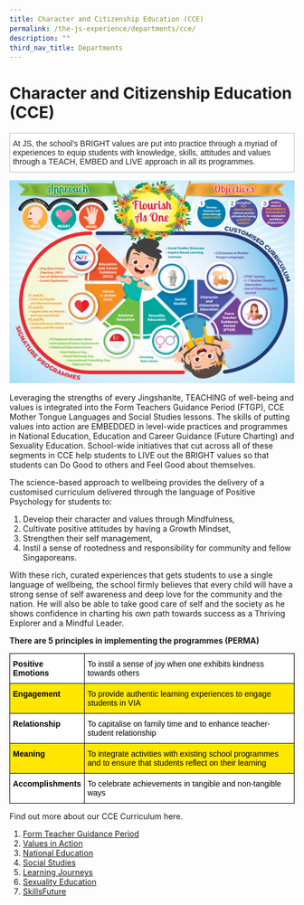 ```yaml
---
title: Character and Citizenship Education (CCE)
permalink: /the-js-experience/departments/cce/
description: ""
third_nav_title: Departments
---
```

# **Character and Citizenship Education (CCE)**

<table style="border-collapse:collapse;border-spacing:0" class="tg"><thead><tr><td style="background-color:#FFF;border-color:#c0c0c0;border-style:solid;border-width:1px;color:#222;font-family:Arial, sans-serif;font-size:14px;overflow:hidden;padding:10px 5px;text-align:left;vertical-align:top;word-break:normal">At JS, the school’s BRIGHT values are put into practice through a myriad of experiences to equip students with knowledge, skills, attitudes and values through a TEACH, EMBED and LIVE approach in all its programmes.</td></tr></thead></table>







![](/images/CCE%20170720.jpg)


Leveraging the strengths of every Jingshanite, TEACHING of well-being and values is integrated into the Form Teachers Guidance Period (FTGP), CCE Mother Tongue Languages and Social Studies lessons. The skills of putting values into action are EMBEDDED in level-wide practices and programmes in National Education, Education and Career Guidance (Future Charting) and Sexuality Education. School-wide initiatives that cut across all of these segments in CCE help students to LIVE out the BRIGHT values so that students can Do Good to others and Feel Good about themselves.

The science-based approach to wellbeing provides the delivery of a customised curriculum delivered through the language of Positive Psychology for students to:
1. Develop their character and values through Mindfulness,
2. Cultivate positive attitudes by having a Growth Mindset,
3. Strengthen their self management,
4. Instil a sense of rootedness and responsibility for community and fellow Singaporeans.

With these rich, curated experiences that gets students to use a single language of wellbeing, the school firmly believes that every child will have a strong sense of self awareness and deep love for the community and the nation. He will also be able to take good care of self and the society as he shows confidence in charting his own path towards success as a Thriving Explorer and a Mindful Leader.

**There are 5 principles in implementing the programmes (PERMA)**

<table style="border-collapse:collapse;border-spacing:0" class="tg"><thead><tr><th style="background-color:#FFF;border-color:#000000;border-style:solid;border-width:1px;color:#000000;font-family:Arial, sans-serif;font-size:14px;font-weight:bold;overflow:hidden;padding:10px 5px;text-align:left;vertical-align:top;word-break:normal">Positive Emotions</th><th style="background-color:#FFF;border-color:#000000;border-style:solid;border-width:1px;color:#000000;font-family:Arial, sans-serif;font-size:14px;font-weight:normal;overflow:hidden;padding:10px 5px;text-align:left;vertical-align:top;word-break:normal">To instil a sense of joy when one exhibits kindness towards others</th></tr></thead><tbody><tr><td style="background-color:#FFE700;border-color:#000000;border-style:solid;border-width:1px;color:#000000;font-family:Arial, sans-serif;font-size:14px;font-weight:bold;overflow:hidden;padding:10px 5px;text-align:left;vertical-align:top;word-break:normal">Engagement</td><td style="background-color:#FFE700;border-color:#000000;border-style:solid;border-width:1px;color:#000000;font-family:Arial, sans-serif;font-size:14px;overflow:hidden;padding:10px 5px;text-align:left;vertical-align:top;word-break:normal">To provide authentic learning experiences to engage students in VIA</td></tr><tr><td style="background-color:#FFF;border-color:#000000;border-style:solid;border-width:1px;color:#000000;font-family:Arial, sans-serif;font-size:14px;font-weight:bold;overflow:hidden;padding:10px 5px;text-align:left;vertical-align:top;word-break:normal">Relationship</td><td style="background-color:#FFF;border-color:#000000;border-style:solid;border-width:1px;color:#000000;font-family:Arial, sans-serif;font-size:14px;overflow:hidden;padding:10px 5px;text-align:left;vertical-align:top;word-break:normal">To capitalise on family time and to enhance teacher-student relationship</td></tr><tr><td style="background-color:#FFE700;border-color:#000000;border-style:solid;border-width:1px;color:#000000;font-family:Arial, sans-serif;font-size:14px;font-weight:bold;overflow:hidden;padding:10px 5px;text-align:left;vertical-align:top;word-break:normal">Meaning</td><td style="background-color:#FFE700;border-color:#000000;border-style:solid;border-width:1px;color:#000000;font-family:Arial, sans-serif;font-size:14px;overflow:hidden;padding:10px 5px;text-align:left;vertical-align:top;word-break:normal">To integrate activities with existing school programmes and to ensure that students reflect on their learning</td></tr><tr><td style="background-color:#FFF;border-color:#000000;border-style:solid;border-width:1px;color:#000000;font-family:Arial, sans-serif;font-size:14px;font-weight:bold;overflow:hidden;padding:10px 5px;text-align:left;vertical-align:top;word-break:normal">Accomplishments</td><td style="background-color:#FFF;border-color:#000000;border-style:solid;border-width:1px;color:#000000;font-family:Arial, sans-serif;font-size:14px;overflow:hidden;padding:10px 5px;text-align:left;vertical-align:top;word-break:normal">To celebrate achievements in tangible and non-tangible ways</td></tr></tbody></table>

Find out more about our CCE Curriculum here.

1. [Form Teacher Guidance Period](/the-js-experience/departments/cce/form-teacher-guidance-period/)
2. [Values in Action](/the-js-experience/departments/cce/values-in-action)
3. [National Education](/the-js-experience/departments/cce/national-education/)
4. [Social Studies](/the-js-experience/departments/cce/social-studies/)
5. [Learning Journeys](/the-js-experience/departments/cce/learning-journeys/)
6. [Sexuality Education](/the-js-experience/departments/cce/sexuality-education/)
7. [SkillsFuture](/the-js-experience/departments/cce/skillsfuture/)